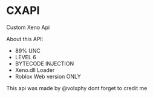 # CXAPI
Custom Xeno Api



About this API:
- 89% UNC
- LEVEL 6
- BYTECODE INJECTION
- Xeno.dll Loader
- Roblox Web version ONLY






This api was made by @volxphy
dont forget to credit me 
